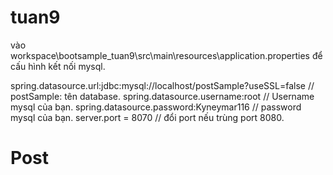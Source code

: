 # tuan9
vào workspace\bootsample_tuan9\src\main\resources\application.properties để cấu hình kết nối mysql.


spring.datasource.url:jdbc:mysql://localhost/postSample?useSSL=false         // postSample: tên database.
spring.datasource.username:root                                             // Username mysql của bạn.
spring.datasource.password:Kyneymar116                                           // password mysql của bạn.
server.port = 8070                                                         // đổi port nếu trùng port 8080.
# Post
